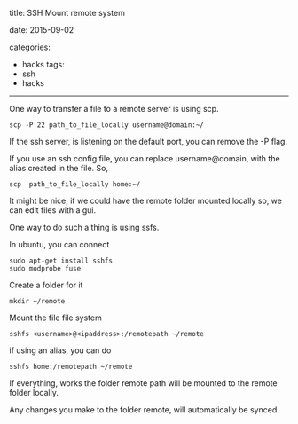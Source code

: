title: SSH Mount remote system

date: 2015-09-02

categories:
- hacks
tags:
- ssh
- hacks


---

One way to transfer a file to a remote server is using scp.
```
scp -P 22 path_to_file_locally username@domain:~/
```


If the ssh server, is listening on the default port, you can remove the -P flag.

If you use an ssh config file, you can replace username@domain, with the alias created in the file.
So,
```
scp  path_to_file_locally home:~/
```

It might be nice, if we could have the remote folder mounted locally so, we can edit files with a gui.

One way to do such a thing is using ssfs.
<!-- more -->

In ubuntu, you can connect

```
sudo apt-get install sshfs
sudo modprobe fuse
```

Create a folder for it
```
mkdir ~/remote
```

Mount the file file system
```
sshfs <username>@<ipaddress>:/remotepath ~/remote
```

if using an alias, you can do
```
sshfs home:/remotepath ~/remote
```

If everything, works the folder remote path will be mounted to the remote folder locally.

Any changes you make to the folder remote, will automatically be synced.
